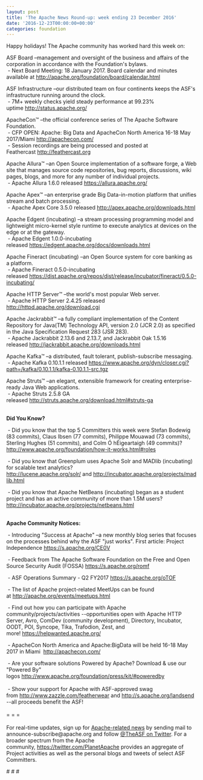 ```yaml
---
layout: post
title: 'The Apache News Round-up: week ending 23 December 2016'
date: '2016-12-23T00:00:00+00:00'
categories: foundation
---
```

<p>Happy holidays! The Apache community has worked hard this week on:</p> 
  <div> 
    <p>ASF Board –management and oversight of the business and affairs of the corporation in accordance with the Foundation's bylaws.<br />&nbsp;- Next Board Meeting: 18 January 2017. Board calendar and minutes available at&nbsp;<a href="http://apache.org/foundation/board/calendar.html">http://apache.org/foundation/board/calendar.html</a></p> 
    <p>ASF Infrastructure –our distributed team on four continents keeps the ASF's infrastructure running around the clock.<br />&nbsp;- 7M+ weekly checks yield steady performance at 99.23% uptime&nbsp;<a href="http://status.apache.org/">http://status.apache.org/</a></p> 
  </div> 
  <div> 
    <p><a href="http://status.apache.org/"></a>ApacheCon™ –the official conference series of The Apache Software Foundation.<br />&nbsp;- CFP OPEN: Apache: Big Data and ApacheCon North America 16-18 May 2017/Miami&nbsp;<a href="http://apachecon.com/">http://apachecon.com/</a><br />&nbsp;- Session recordings are being processed and posted at Feathercast&nbsp;<a href="http://feathercast.org/">http://feathercast.org</a></p> 
    <p>Apache Allura™ –an Open Source implementation of a software forge, a Web site that manages source code repositories, bug reports, discussions, wiki pages, blogs, and more for any number of individual projects.<br />&nbsp;- Apache Allura 1.6.0 released&nbsp;<a href="https://allura.apache.org/">https://allura.apache.org/</a></p> 
    <p>Apache Apex™ –an enterprise grade Big Data-in-motion platform that unifies stream and batch processing.<br />&nbsp;- Apache Apex Core 3.5.0 released <a href="http://apex.apache.org/downloads.html">http://apex.apache.org/downloads.html</a></p> 
    <p>Apache Edgent (incubating)&nbsp;–a stream processing programming model and lightweight micro-kernel style runtime to execute analytics at devices on the edge or at the gateway.<br />&nbsp;- Apache Edgent 1.0.0-incubating released&nbsp;<a href="https://edgent.apache.org/docs/downloads.html">https://edgent.apache.org/docs/downloads.html</a></p> 
    <p>Apache Fineract (incubating)&nbsp;–an Open Source system for core banking as a platform.<br />&nbsp;- Apache Fineract 0.5.0-incubating released&nbsp;<a href="https://dist.apache.org/repos/dist/release/incubator/fineract/0.5.0-incubating/">https://dist.apache.org/repos/dist/release/incubator/fineract/0.5.0-incubating/</a></p> 
    <p>Apache HTTP Server™ –the world's most popular Web server.<br />&nbsp;- Apache HTTP Server 2.4.25 released <a href="http://httpd.apache.org/download.cgi">http://httpd.apache.org/download.cgi</a> </p> 
    <p>Apache Jackrabbit™ –a fully compliant implementation of the Content Repository for Java(TM) Technology API, version 2.0 (JCR 2.0) as specified in the Java Specification Request 283 (JSR 283).<br />&nbsp;- Apache Jackrabbit 2.13.6 and 2.13.7, and Jackrabbit Oak 1.5.16 released&nbsp;<a href="http://jackrabbit.apache.org/downloads.html">http://jackrabbit.apache.org/downloads.html</a></p> 
    <p>Apache Kafka™ –a distributed, fault tolerant, publish-subscribe messaging.<br />&nbsp;- Apache Kafka 0.10.1.1 released <a href="https://www.apache.org/dyn/closer.cgi?path=/kafka/0.10.1.1/kafka-0.10.1.1-src.tgz">https://www.apache.org/dyn/closer.cgi?path=/kafka/0.10.1.1/kafka-0.10.1.1-src.tgz</a></p> 
    <p>Apache Struts™ –an elegant, extensible framework for creating enterprise-ready Java Web applications.<br />&nbsp;- Apache Struts 2.5.8 GA released&nbsp;<a href="http://struts.apache.org/download.html#struts-ga">http://struts.apache.org/download.html#struts-ga</a></p> 
    <p><strong><br />Did You Know?</strong></p> 
    <p><a href="http://qpid.apache.org/download.html"></a></p> 
    <p>&nbsp;- Did you know that the top 5 Committers this week were Stefan Bodewig (83 commits), Claus Ibsen (77 commits), Philippe Mouawad (73 commits), Sterling Hughes (51 commits), and Colm Ó hÉigeartaigh (49 commits)? <a href="http://www.apache.org/foundation/how-it-works.html#roles">http://www.apache.org/foundation/how-it-works.html#roles</a> </p> 
    <p>&nbsp;- Did you know that Greenplum uses Apache Solr and MADlib (incubating) for scalable text analytics? <a href="http://lucene.apache.org/solr/">http://lucene.apache.org/solr/</a>&nbsp;and&nbsp;<a href="http://incubator.apache.org/projects/madlib.html">http://incubator.apache.org/projects/madlib.html</a></p> 
    <p>&nbsp;-&nbsp;Did you know that Apache NetBeans (incubating) began as a student project and has an active community of more than 1.5M users? <a href="http://incubator.apache.org/projects/netbeans.html">http://incubator.apache.org/projects/netbeans.html</a><br /><br /></p> 
    <p><strong>Apache Community Notices:</strong></p> 
  </div> 
  <div> 
    <p>&nbsp;- Introducing &quot;Success at Apache&quot; –a new monthly blog series that focuses on the processes behind why the ASF &quot;just works&quot;. First article: Project Independence <a href="https://s.apache.org/CE0V">https://s.apache.org/CE0V</a></p> 
    <p>&nbsp;- Feedback from The Apache Software Foundation on the Free and Open Source Security Audit (FOSSA) <a href="https://s.apache.org/romf">https://s.apache.org/romf</a></p> 
    <p>&nbsp;- ASF Operations Summary - Q2 FY2017 <a href="https://s.apache.org/oTOF">https://s.apache.org/oTOF</a></p> 
    <p> </p> 
    <div> 
      <p>&nbsp;- The list of Apache project-related MeetUps can be found at&nbsp;<a href="http://apache.org/events/meetups.html">http://apache.org/events/meetups.html</a></p> 
      <p>&nbsp;- Find out how you can participate with Apache community/projects/activities --opportunities open with&nbsp;Apache HTTP Server,&nbsp;Avro, ComDev (community development), Directory, Incubator, OODT, POI, Syncope, Tika, Trafodion, Zest, and more!&nbsp;<a href="https://helpwanted.apache.org/">https://helpwanted.apache.org/</a></p> 
    </div> 
    <p>&nbsp;- ApacheCon North America and Apache:BigData will be held 16-18 May 2017 in Miami &nbsp;<a href="http://apachecon.com/">http://apachecon.com/<br /></a></p> 
    <div>&nbsp;- Are your software solutions Powered by Apache? Download &amp; use our &quot;Powered By&quot; logos&nbsp;<a href="http://www.apache.org/foundation/press/kit/#poweredby">http://www.apache.org/foundation/press/kit/#poweredby</a></div> 
    <div><br /></div> 
    <div>&nbsp;- Show your support for Apache with ASF-approved swag from&nbsp;<a href="http://www.zazzle.com/featherwear">http://www.zazzle.com/featherwear</a> and&nbsp;<a href="http://s.apache.org/landsend">http://s.apache.org/landsend</a> --all proceeds benefit the ASF!&nbsp;</div> 
    <div><br /></div> 
    <div>= = =</div> 
    <div><br /></div> 
    <div>For real-time updates, sign up for <a href="http://apache.org/foundation/mailinglists.html#foundation-announce">Apache-related news</a> by sending mail to announce-subscribe@apache.org and follow <a href="https://twitter.com/TheASF">@TheASF on Twitter</a>. For a broader spectrum from the Apache community,&nbsp;<a href="http://s.apache.org/landsend">https://twitter.com/PlanetApache</a> provides an aggregate of Project activities as well as the personal blogs and tweets of select ASF Committers.</div> 
  </div> 
  <p># # #</p>
